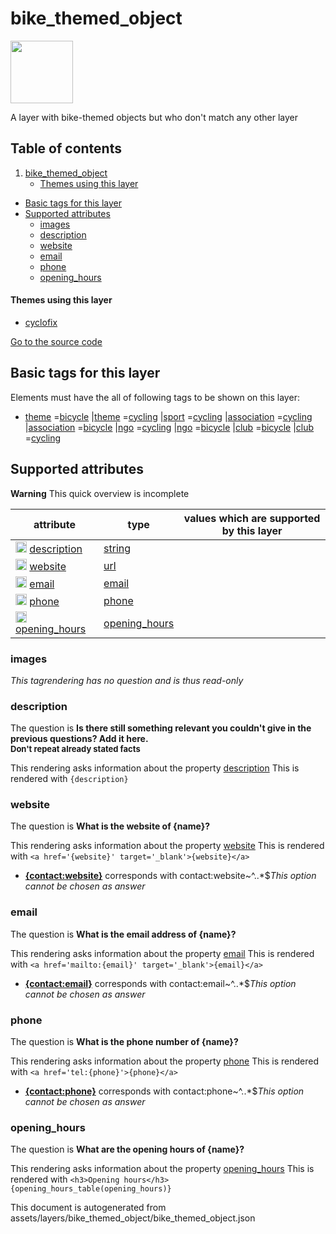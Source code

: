 bike_themed_object
====================



<img src='https://mapcomplete.osm.be/./assets/layers/bike_themed_object/other_services.svg' height="100px"> 

A layer with bike-themed objects but who don't match any other layer

## Table of contents

1. [bike_themed_object](#bike_themed_object)
    * [Themes using this layer](#themes-using-this-layer)

- [Basic tags for this layer](#basic-tags-for-this-layer)
- [Supported attributes](#supported-attributes)
    + [images](#images)
    + [description](#description)
    + [website](#website)
    + [email](#email)
    + [phone](#phone)
    + [opening_hours](#opening_hours)

#### Themes using this layer

- [cyclofix](https://mapcomplete.osm.be/cyclofix)

[Go to the source code](../assets/layers/bike_themed_object/bike_themed_object.json)



Basic tags for this layer
---------------------------



Elements must have the all of following tags to be shown on this layer:

- <a href='https://wiki.openstreetmap.org/wiki/Key:theme' target='_blank'>theme</a>
  =<a href='https://wiki.openstreetmap.org/wiki/Tag:theme%3Dbicycle' target='_blank'>bicycle</a>
  |<a href='https://wiki.openstreetmap.org/wiki/Key:theme' target='_blank'>theme</a>
  =<a href='https://wiki.openstreetmap.org/wiki/Tag:theme%3Dcycling' target='_blank'>cycling</a>
  |<a href='https://wiki.openstreetmap.org/wiki/Key:sport' target='_blank'>sport</a>
  =<a href='https://wiki.openstreetmap.org/wiki/Tag:sport%3Dcycling' target='_blank'>cycling</a>
  |<a href='https://wiki.openstreetmap.org/wiki/Key:association' target='_blank'>association</a>
  =<a href='https://wiki.openstreetmap.org/wiki/Tag:association%3Dcycling' target='_blank'>cycling</a>
  |<a href='https://wiki.openstreetmap.org/wiki/Key:association' target='_blank'>association</a>
  =<a href='https://wiki.openstreetmap.org/wiki/Tag:association%3Dbicycle' target='_blank'>bicycle</a>
  |<a href='https://wiki.openstreetmap.org/wiki/Key:ngo' target='_blank'>ngo</a>
  =<a href='https://wiki.openstreetmap.org/wiki/Tag:ngo%3Dcycling' target='_blank'>cycling</a>
  |<a href='https://wiki.openstreetmap.org/wiki/Key:ngo' target='_blank'>ngo</a>
  =<a href='https://wiki.openstreetmap.org/wiki/Tag:ngo%3Dbicycle' target='_blank'>bicycle</a>
  |<a href='https://wiki.openstreetmap.org/wiki/Key:club' target='_blank'>club</a>
  =<a href='https://wiki.openstreetmap.org/wiki/Tag:club%3Dbicycle' target='_blank'>bicycle</a>
  |<a href='https://wiki.openstreetmap.org/wiki/Key:club' target='_blank'>club</a>
  =<a href='https://wiki.openstreetmap.org/wiki/Tag:club%3Dcycling' target='_blank'>cycling</a>

Supported attributes
----------------------



**Warning** This quick overview is incomplete

attribute | type | values which are supported by this layer
----------- | ------ | ------------------------------------------
[<img src='https://mapcomplete.osm.be/assets/svg/statistics.svg' height='18px'>](https://taginfo.openstreetmap.org/keys/description#values) [description](https://wiki.openstreetmap.org/wiki/Key:description) | [string](../SpecialInputElements.md#string) |
[<img src='https://mapcomplete.osm.be/assets/svg/statistics.svg' height='18px'>](https://taginfo.openstreetmap.org/keys/website#values) [website](https://wiki.openstreetmap.org/wiki/Key:website) | [url](../SpecialInputElements.md#url) |
[<img src='https://mapcomplete.osm.be/assets/svg/statistics.svg' height='18px'>](https://taginfo.openstreetmap.org/keys/email#values) [email](https://wiki.openstreetmap.org/wiki/Key:email) | [email](../SpecialInputElements.md#email) |
[<img src='https://mapcomplete.osm.be/assets/svg/statistics.svg' height='18px'>](https://taginfo.openstreetmap.org/keys/phone#values) [phone](https://wiki.openstreetmap.org/wiki/Key:phone) | [phone](../SpecialInputElements.md#phone) |
[<img src='https://mapcomplete.osm.be/assets/svg/statistics.svg' height='18px'>](https://taginfo.openstreetmap.org/keys/opening_hours#values) [opening_hours](https://wiki.openstreetmap.org/wiki/Key:opening_hours) | [opening_hours](../SpecialInputElements.md#opening_hours) |

### images

_This tagrendering has no question and is thus read-only_

### description

The question is **Is there still something relevant you couldn't give in the previous questions? Add it
here.<br/><span style='font-size: small'>Don't repeat already stated facts</span>**

This rendering asks information about the property  [description](https://wiki.openstreetmap.org/wiki/Key:description)
This is rendered with `{description}`

### website

The question is **What is the website of {name}?**

This rendering asks information about the property  [website](https://wiki.openstreetmap.org/wiki/Key:website)
This is rendered with `<a href='{website}' target='_blank'>{website}</a>`

- **<a href='{contact:website}' target='_blank'>{contact:website}</a>** corresponds with contact:website~^..*$_This
  option cannot be chosen as answer_

### email

The question is **What is the email address of {name}?**

This rendering asks information about the property  [email](https://wiki.openstreetmap.org/wiki/Key:email)
This is rendered with `<a href='mailto:{email}' target='_blank'>{email}</a>`

- **<a href='mailto:{contact:email}' target='_blank'>{contact:email}</a>** corresponds with contact:email~^..*$_This
  option cannot be chosen as answer_

### phone

The question is **What is the phone number of {name}?**

This rendering asks information about the property  [phone](https://wiki.openstreetmap.org/wiki/Key:phone)
This is rendered with `<a href='tel:{phone}'>{phone}</a>`

- **<a href='tel:{contact:phone}'>{contact:phone}</a>** corresponds with contact:phone~^..*$_This option cannot be
  chosen as answer_

### opening_hours

The question is **What are the opening hours of {name}?**

This rendering asks information about the
property  [opening_hours](https://wiki.openstreetmap.org/wiki/Key:opening_hours)
This is rendered with `<h3>Opening hours</h3>{opening_hours_table(opening_hours)}`

This document is autogenerated from assets/layers/bike_themed_object/bike_themed_object.json